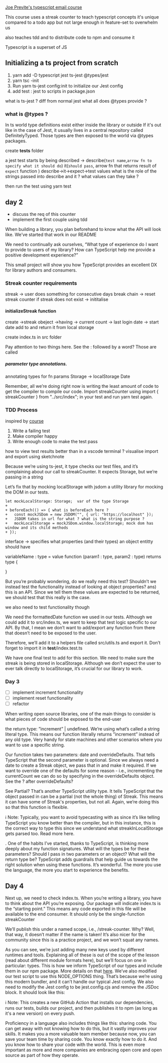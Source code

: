 [Joe Previte's typescript email course](https://www.typescriptcourse.com)

This course uses a streak counter to teach typescript concepts
it's unique compared to a todo app but not large enough in feature-set to overwhelm us

also teaches tdd
and to  distribute code to npm and consume it

Typescript is a superset of JS

## Initializing a ts project from scratch
1. yarn add -D typescript jest ts-jest @types/jest
2. yarn tsc -init
3. Run yarn ts-jest config:init to initialize our Jest config
4. add test : jest to scripts in package.json

what is ts-jest ? diff from normal jest
what all does @types provide ?


### what is @types ?
In ts world type definitions exist either inside the library or outside
 If it's out like in the case of Jest, it usually lives in a central repository called DefinitelyTyped. Those types are then exposed to the world via @types packages.

 create __tests__ folder
  
a jest test starts by being described -> describe(`test name`,`arrow fn to specify what it should do`)
it(`should pass`, arrow fn that returns result of `expect` function )
describe->it->expect->test values
what is the role of the strings passed into describe and it ? what values can they take ?

then run the test using yarn test

## day 2
- discuss the req of this counter
- implement the first couple using tdd

When building a library, you plan beforehand to know what the API will look like. We’ve started that work in our README

We need to continually ask ourselves, “What type of experience do I want to provide to users of my library? How can TypeScript help me provide a positive development experience?”

This small project will show you how TypeScript provides an excellent DX for library authors and consumers.

### Streak counter requirements
streak -> user does something for consecutive days
        break chain -> reset streak counter
        if streak does not exist -> inititalise
#### initializeStreak function
create
->streak obeject
    ->having
        -> current count
        -> last login date
        -> start date
add to and return it from local storage

create index.ts in src folder 

Pay attention to two things here. See the : followed by a word? Those are called 
##### parameter type annotations.
annotating types for fn params
Storage -> localStorage
Date 

Remember, all we’re doing right now is writing the least amount of code to get the compiler to compile our code. Import streakCounter using import { streakCounter } from "../src/index"; in your test and run yarn test again.



### TDD Process 
inspired by [course](https://click.convertkit-mail2.com/gkuwp9vokpawugv83otr/9qhzhdug4v6enwf9/aHR0cHM6Ly9xdWlpLmdpdGJvb2suaW8vbGVhcm4tZ28td2l0aC10ZXN0cy8=)

1. Write a failing test
2. Make compiler happy
3. Write enough code to make the test pass

how to view test results better than in a vscode terminal ?
visualise import and export using sketchnote

Because we’re using ts-jest, it type checks our test files, and it’s complaining about our call to streakCounter. It expects Storage, but we’re passing in a string

Let’s fix that by mocking localStorage with jsdom
a utility library for mocking the DOM in our tests.

```
let mockLocalStorage: Storage;  var of the type Storage
+
+ beforeEach(() => { what is beforeEach here ?
+   const mockJSDom = new JSDOM("", { url: "https://localhost" });
+   JSDOM takes in url for what ? what is the string purpose ?
+   mockLocalStorage = mockJSDom.window.localStorage; mock dom has window and its child methods
+ });

```

interface -> specifies what properties (and their types) an object entitty should have

variableName : type = value
function (param1 : type, param2 : type) returns type {

}

But you’re probably wondering, do we really need this test? Shouldn’t we instead test the functionality instead of looking at object properties?
ans) this is an API. Since we tell them these values are expected to be returned, we should test that this really is the case. 

we also need to test functionality though

We need the formattedDate function we used in our tests. Although we could add it to src/index.ts, we want to keep that test logic specific to our API. By that, I mean we don’t want to add/export any function from there that doesn’t need to be exposed to the user. 


Therefore, we’ll add it to a helpers file called src/utils.ts and export it. Don’t forget to import it in __test__/index.test.ts

We have one final test to add for this section. We need to make sure the streak is being stored in localStorage. Although we don’t expect the user to ever talk directly to localStorage, it’s crucial for our library to work.

### Day 3
- [ ] implement increment functionality
- [ ] implement reset functionality
- [ ] refactor

When writing open source libraries, one of the main things to consider is what pieces of code should be exposed to the end-user

the return type: ”increment” | undefined. We’re using what’s called a string literal type. This means our function literally returns  ”increment” instead of any old type. Very handy for state machines and other scenarios where you want to use a specific string.

Our function takes two parameters: date and overrideDefaults. That tells TypeScript that the second parameter is optional. Since we always need a date to create a Streak object, we pass that in and make it required. If we want to override one of the defaults for some reason - i.e., incrementing the currentCount we can do so by specifying in the overrideDefaults object. See the ? after overrideDefaults?

See Partial? That’s another TypeScript utility type. It tells TypeScript that the object passed in can be a partial (not the whole thing) of Streak. This means it can have some of Streak's properties, but not all. Again, we’re doing this so that this function is flexible. 


ℹ️ Note: Typically, you want to avoid typecasting with as since it’s like telling TypeScript you know better than the compiler, but in this instance, this is the correct way to type this since we understand what streakInLocalStorage gets parsed too. Read more here.

. One of the habits I’ve started, thanks to TypeScript, is thinking more deeply about my function signatures. What will the types be for these parameters? Should I pass in two parameters or an object? What will the return type be? TypeScript adds guardrails that help guide us towards the right solution when using these functions. It’s wonderful. The more you use the language, the more you start to experience the benefits.

## Day 4
Next up, we need to check index.ts. When you’re writing a library, you have to think about the API you’re exposing. Our package will indicate index.ts is the “starting point.” This means any code exported in this file will be available to the end consumer. It should only be the single-function streakCounter

 We’ll publish this under a named scope, i.e., <npm username>/streak-counter. Why? Well, that way, it doesn’t matter if the name is taken! It’s also nicer for the community since this is a practice project, and we won’t squat any names.

 As you can see, we’re just adding many new keys used by different runtimes and tools.  Explaining all of these is out of the scope of the lesson (read about different module formats here), but we’ll focus on one in particular: types. This is how we inform TypeScript of our types and include them in our npm package. More details on that [here](https://click.convertkit-mail2.com/4zul9qexw9c7uwodrrux/l2heh6uoq8mlm9b6/aHR0cHM6Ly93d3cudHlwZXNjcmlwdGxhbmcub3JnL2RvY3MvaGFuZGJvb2svZGVjbGFyYXRpb24tZmlsZXMvcHVibGlzaGluZy5odG1sI2luY2x1ZGluZy1kZWNsYXJhdGlvbnMtaW4teW91ci1ucG0tcGFja2FnZQ==).
 We’ve also modified our test script to use this NODE_OPTIONS thing. That’s because we’re using this modern bundler, and it can’t handle our typical Jest config. We also need to modify the Jest config to be jest.config.cjs and remove the JSDoc block. It should look like this:

 ℹ️ Note: This creates a new GitHub Action that installs our dependencies, runs our tests, builds our project, and then publishes it to npm (as long as it's a new version) on every push.

 Proficiency in a language also includes things like this: sharing code. You can get away with not knowing how to do this, but it vastly improves your skills. It makes you a more valuable team member because now, you can save your team time by sharing code. You know exactly how to do it. And you know how to share your code with the world. This is even more important as more and more companies are embracing open core and open source as part of how they operate.